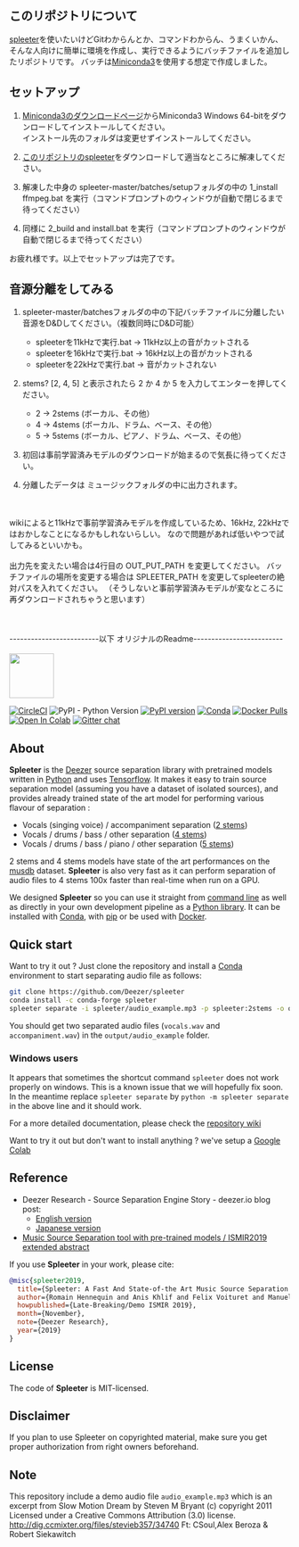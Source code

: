 ## このリポジトリについて
[spleeter](https://github.com/deezer/spleeter)を使いたいけどGitわからんとか、コマンドわからん、うまくいかん、そんな人向けに簡単に環境を作成し、実行できるようにバッチファイルを追加したリポジトリです。
バッチは[Miniconda3](https://docs.conda.io/en/latest/miniconda.html)を使用する想定で作成しました。

## セットアップ
1. [Miniconda3のダウンロードページ](https://docs.conda.io/en/latest/miniconda.html)からMiniconda3 Windows 64-bitをダウンロードしてインストールしてください。  
インストール先のフォルダは変更せずインストールしてください。
  
2. [このリポジトリのspleeter](https://github.com/OkamotoYuta/spleeter/archive/master.zip)をダウンロードして適当なところに解凍してください。
  
3. 解凍した中身の spleeter-master/batches/setupフォルダの中の 1_install ffmpeg.bat を実行（コマンドプロンプトのウィンドウが自動で閉じるまで待ってください）
  
4. 同様に 2_build and install.bat を実行（コマンドプロンプトのウィンドウが自動で閉じるまで待ってください）
  
お疲れ様です。以上でセットアップは完了です。

## 音源分離をしてみる
1. spleeter-master/batchesフォルダの中の下記バッチファイルに分離したい音源をD&Dしてください。（複数同時にD&D可能）  
   - spleeterを11kHzで実行.bat   → 11kHz以上の音がカットされる  
   - spleeterを16kHzで実行.bat   → 16kHz以上の音がカットされる  
   - spleeterを22kHzで実行.bat   → 音がカットされない  
  
2. stems? [2, 4, 5] と表示されたら 2 か 4 か 5 を入力してエンターを押してください。
   - 2   → 2stems (ボーカル、その他）  
   - 4   → 4stems (ボーカル、ドラム、ベース、その他）  
   - 5   → 5stems (ボーカル、ピアノ、ドラム、ベース、その他）  
   
3. 初回は事前学習済みモデルのダウンロードが始まるので気長に待ってください。
  
4. 分離したデータは ミュージックフォルダの中に出力されます。  
<br>
<br>
wikiによると11kHzで事前学習済みモデルを作成しているため、16kHz, 22kHzではおかしなことになるかもしれないらしい。  
なので問題があれば低いやつで試してみるといいかも。    
<br>
<br>
出力先を変えたい場合は4行目の OUT_PUT_PATH を変更してください。  
バッチファイルの場所を変更する場合は SPLEETER_PATH を変更してspleeterの絶対パスを入れてください。  
（そうしないと事前学習済みモデルが変なところに再ダウンロードされちゃうと思います）
<br>
<br>
<br>
<br>
-------------------------以下 オリジナルのReadme-------------------------  
<br>
<br>
<img src="https://github.com/deezer/spleeter/raw/master/images/spleeter_logo.png" height="80" />

[![CircleCI](https://circleci.com/gh/deezer/spleeter/tree/master.svg?style=shield)](https://circleci.com/gh/deezer/spleeter/tree/master) ![PyPI - Python Version](https://img.shields.io/pypi/pyversions/spleeter) [![PyPI version](https://badge.fury.io/py/spleeter.svg)](https://badge.fury.io/py/spleeter) [![Conda](https://img.shields.io/conda/vn/conda-forge/spleeter)](https://anaconda.org/conda-forge/spleeter) [![Docker Pulls](https://img.shields.io/docker/pulls/researchdeezer/spleeter)](https://hub.docker.com/r/researchdeezer/spleeter) [![Open In Colab](https://colab.research.google.com/assets/colab-badge.svg)](https://colab.research.google.com/github/deezer/spleeter/blob/master/spleeter.ipynb) [![Gitter chat](https://badges.gitter.im/gitterHQ/gitter.png)](https://gitter.im/spleeter/community)



## About

**Spleeter** is the [Deezer](https://www.deezer.com/) source separation library with pretrained models
written in [Python](https://www.python.org/) and uses [Tensorflow](https://tensorflow.org/). It makes it easy
to train source separation model (assuming you have a dataset of isolated sources), and provides
already trained state of the art model for performing various flavour of separation :

* Vocals (singing voice) / accompaniment separation ([2 stems](https://github.com/deezer/spleeter/wiki/2.-Getting-started#using-2stems-model))
* Vocals / drums / bass / other separation ([4 stems](https://github.com/deezer/spleeter/wiki/2.-Getting-started#using-4stems-model))
* Vocals / drums / bass / piano / other separation ([5 stems](https://github.com/deezer/spleeter/wiki/2.-Getting-started#using-5stems-model))

2 stems and 4 stems models have state of the art performances on the [musdb](https://sigsep.github.io/datasets/musdb.html) dataset. **Spleeter** is also very fast as it can perform separation of audio files to 4 stems 100x faster than real-time when run on a GPU. 

We designed **Spleeter** so you can use it straight from [command line](https://github.com/deezer/spleeter/wiki/2.-Getting-started#usage)
as well as directly in your own development pipeline as a [Python library](https://github.com/deezer/spleeter/wiki/4.-API-Reference#separator). It can be installed with [Conda](https://github.com/deezer/spleeter/wiki/1.-Installation#using-conda),
with [pip](https://github.com/deezer/spleeter/wiki/1.-Installation#using-pip) or be used with
[Docker](https://github.com/deezer/spleeter/wiki/2.-Getting-started#using-docker-image).

## Quick start 

Want to try it out ? Just clone the repository and install a
[Conda](https://github.com/deezer/spleeter/wiki/1.-Installation#using-conda)
environment to start separating audio file as follows:

```bash
git clone https://github.com/Deezer/spleeter
conda install -c conda-forge spleeter
spleeter separate -i spleeter/audio_example.mp3 -p spleeter:2stems -o output
```
You should get two separated audio files (`vocals.wav` and `accompaniment.wav`)
in the `output/audio_example` folder.

### Windows users 

   It appears that sometimes the shortcut command `spleeter` does not work properly on windows. This is a known issue that we will hopefully fix soon. In the meantime replace `spleeter separate` by `python -m spleeter separate` in the above line and it should work.

For a more detailed documentation, please check the [repository wiki](https://github.com/deezer/spleeter/wiki)

Want to try it out but don't want to install anything ? we've setup a [Google Colab](https://colab.research.google.com/github/deezer/spleeter/blob/master/spleeter.ipynb)

## Reference


- Deezer Research - Source Separation Engine Story - deezer.io blog post:
    * [English version](https://deezer.io/releasing-spleeter-deezer-r-d-source-separation-engine-2b88985e797e)
    * [Japanese version](http://dzr.fm/splitterjp)
- [Music Source Separation tool with pre-trained models / ISMIR2019 extended abstract](http://archives.ismir.net/ismir2019/latebreaking/000036.pdf)

If you use **Spleeter** in your work, please cite:

```BibTeX
@misc{spleeter2019,
  title={Spleeter: A Fast And State-of-the Art Music Source Separation Tool With Pre-trained Models},
  author={Romain Hennequin and Anis Khlif and Felix Voituret and Manuel Moussallam},
  howpublished={Late-Breaking/Demo ISMIR 2019},
  month={November},
  note={Deezer Research},
  year={2019}
}
```

## License
The code of **Spleeter** is MIT-licensed.

## Disclaimer
If you plan to use Spleeter on copyrighted material, make sure you get proper authorization from right owners beforehand.

## Note
This repository include a demo audio file `audio_example.mp3` which is an excerpt
from Slow Motion Dream by Steven M Bryant (c) copyright 2011 Licensed under a Creative
Commons Attribution (3.0) license. http://dig.ccmixter.org/files/stevieb357/34740
Ft: CSoul,Alex Beroza & Robert Siekawitch
